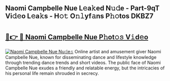 ## Naomi Campbelle Nue L𝚎a𝚔ed N𝚞𝚍e - Part-9qT Vi𝚍𝚎o L𝚎a𝚔s - H𝚘𝚝 O𝚗𝚕yf𝚊ns P𝚑𝚘tos DKBZ7

# <h2><a href="http://kf5ny1h.oniu.top/?m=Naomi+Campbelle+Nue">🔗👉 🔴 Naomi Campbelle Nue P𝚑ot𝚘𝚜 V𝚒d𝚎o</a></h2>

[![Naomi Campbelle Nue Nu𝚍e𝚜](https://i.imgur.com/0qMVB7G.gif)](http://kf5ny1h.oniu.top/?m=Naomi+Campbelle+Nue)
Online artist and amusement giver Naomi Campbelle Nue, known for disseminating dance and lifestyle knowledge through trending dance trends and short videos. The public face of Naomi Campbelle Nue exudes a friendly and relatable energy, but the intricacies of his personal life remain shrouded in secrecy.  
